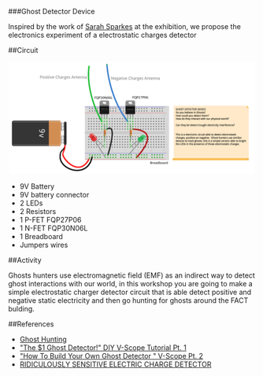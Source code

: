 ###Ghost Detector Device

Inspired by the work of [Sarah Sparkes](http://www.fact.co.uk/projects/no-such-thing-as-gravity/sarah-sparkes.aspx) at the exhibition, we propose the electronics experiment of a electrostatic charges detector


##Circuit 
<p align="center">
  <img src="ghost_detector.png" width="500"/>
</p>

* 9V Battery
* 9V battery connector
* 2 LEDs
* 2 Resistors 
* 1 P-FET FQP27P06
* 1 N-FET FQP30N06L
* 1 Breadboard
* Jumpers wires

##Activity

Ghosts hunters use electromagnetic field (EMF) as an indirect way to detect ghost interactions with our world, in this workshop you are going to make a simple electrostatic charger detector circuit that is able detect positive and negative static electricity and then go hunting for ghosts around the FACT bulding.

##References
* [Ghost Hunting](https://en.wikipedia.org/wiki/Ghost_hunting)
* ["The $1 Ghost Detector!" DIY V-Scope Tutorial Pt. 1](https://www.youtube.com/watch?v=ckFAs1i_41Q)
* ["How To Build Your Own Ghost Detector " V-Scope Pt. 2](https://www.youtube.com/watch?feature=player_embedded&v=rPw_jDi_Kyw)
* [RIDICULOUSLY SENSITIVE
ELECTRIC CHARGE DETECTOR](http://www.eskimo.com/~billb/emotor/chargdet.html)
